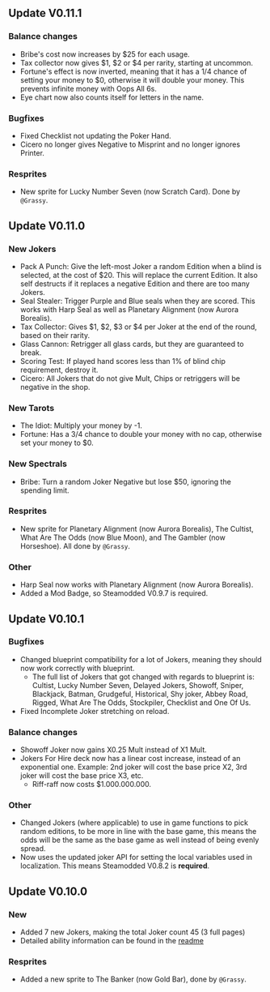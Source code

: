## Update V0.11.1
### Balance changes
* Bribe's cost now increases by $25 for each usage.
* Tax collector now gives $1, $2 or $4 per rarity, starting at uncommon.
* Fortune's effect is now inverted, meaning that it has a 1/4 chance of setting your money to $0, otherwise it will double your money. This prevents infinite money with Oops All 6s.
* Eye chart now also counts itself for letters in the name.
### Bugfixes
* Fixed Checklist not updating the Poker Hand.
* Cicero no longer gives Negative to Misprint and no longer ignores Printer.
### Resprites
* New sprite for Lucky Number Seven (now Scratch Card). Done by `@Grassy`.
## Update V0.11.0
### New Jokers
* Pack A Punch: Give the left-most Joker a random Edition when a blind is selected, at the cost of $20. This will replace the current Edition. It also self destructs if it replaces a negative Edition and there are too many Jokers.
* Seal Stealer:  Trigger Purple and Blue seals when they are scored. This works with Harp Seal as well as Planetary Alignment (now Aurora Borealis).
* Tax Collector: Gives $1, $2, $3 or $4 per Joker at the end of the round, based on their rarity.
* Glass Cannon: Retrigger all glass cards, but they are guaranteed to break.
* Scoring Test: If played hand scores less than 1% of blind chip requirement, destroy it.
* Cicero: All Jokers that do not give Mult, Chips or retriggers will be negative in the shop.
### New Tarots
* The Idiot: Multiply your money by -1.
* Fortune: Has a 3/4 chance to double your money with no cap, otherwise set your money to $0.
### New Spectrals
* Bribe: Turn a random Joker Negative but lose $50, ignoring the spending limit.
### Resprites
* New sprite for Planetary Alignment (now Aurora Borealis), The Cultist, What Are The Odds (now Blue Moon), and The Gambler (now Horseshoe). All done by `@Grassy`.
### Other
* Harp Seal now works with Planetary Alignment (now Aurora Borealis).
* Added a Mod Badge, so Steamodded V0.9.7 is required.
## Update V0.10.1
### Bugfixes
* Changed blueprint compatibility for a lot of Jokers, meaning they should now work correctly with blueprint.
    - The full list of Jokers that got changed with regards to blueprint is: Cultist, Lucky Number Seven, Delayed Jokers, Showoff, Sniper, Blackjack, Batman, Grudgeful, Historical, Shy joker, Abbey Road, Rigged, What Are The Odds, Stockpiler, Checklist and One Of Us.
* Fixed Incomplete Joker stretching on reload.
### Balance changes
* Showoff Joker now gains X0.25 Mult instead of X1 Mult.
* Jokers For Hire deck now has a linear cost increase, instead of an exponential one. Example: 2nd joker will cost the base price X2, 3rd joker will cost the base price X3, etc.
    - Riff-raff now costs $1.000.000.000.
### Other
* Changed Jokers (where applicable) to use in game functions to pick random editions, to be more in line with the base game, this means the odds will be the same as the base game as well instead of being evenly spread.
* Now uses the updated joker API for setting the local variables used in localization. This means Steamodded V0.8.2 is **required**.
## Update V0.10.0
### New
* Added 7 new Jokers, making the total Joker count 45 (3 full pages)
* Detailed ability information can be found in the [readme](https://github.com/MikaSchoenmakers/MikasBalatro?tab=readme-ov-file#mikas-balatro-mod-collection)
### Resprites
* Added a new sprite to The Banker (now Gold Bar), done by `@Grassy`.